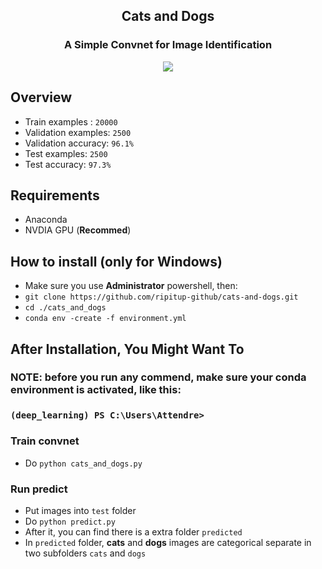 ## <center>Cats and Dogs</center>
### <center>A Simple Convnet for Image Identification</center>

<center><img src= "https://raw.githubusercontent.com/ripitup-github/cats-and-dogs/master/demo.png"></center>


## Overview
- Train examples : `20000`
- Validation examples: `2500`
- Validation accuracy: `96.1%`
- Test examples: `2500`
- Test accuracy: `97.3%`

## Requirements
- Anaconda
- NVDIA GPU (**Recommed**)

## How to install (only for Windows)
- Make sure you use **Administrator** powershell, then:
- `git clone https://github.com/ripitup-github/cats-and-dogs.git`
- `cd ./cats_and_dogs`
- `conda env -create -f environment.yml`

## After Installation, You Might Want To

### NOTE: before you run any commend, make sure your conda environment is activated, like this:

### `(deep_learning) PS C:\Users\Attendre>`

### Train convnet
- Do `python cats_and_dogs.py`

### Run predict
- Put images into `test` folder
- Do `python predict.py`
- After it, you can find there is a extra folder `predicted`
- In `predicted`  folder, **cats** and **dogs** images are categorical separate in two subfolders `cats` and `dogs`
